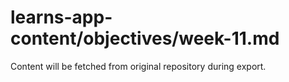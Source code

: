 # learns-app-content/objectives/week-11.md

Content will be fetched from original repository during export.